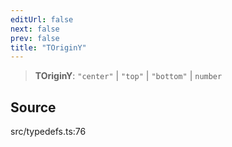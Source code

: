 ```yaml
---
editUrl: false
next: false
prev: false
title: "TOriginY"
---
```


> **TOriginY**: `"center"` \| `"top"` \| `"bottom"` \| `number`

## Source

src/typedefs.ts:76
